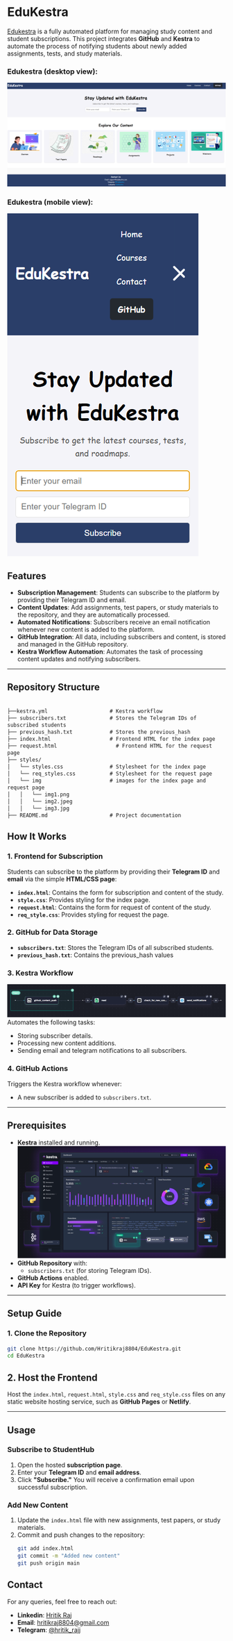 # EduKestra

[Edukestra](/Edukestra/README.md) is a fully automated platform for managing study content and student subscriptions. This project integrates **GitHub** and **Kestra** to automate the process of notifying students about newly added assignments, tests, and study materials.
### Edukestra (desktop view):
![Edukestra](/styles/img/edukestra.png)

### Edukestra (mobile view):
![Edukestra](/styles/img/mobile_ham.png)

## Features
- **Subscription Management**: Students can subscribe to the platform by providing their Telegram ID and email.
- **Content Updates**: Add assignments, test papers, or study materials to the repository, and they are automatically processed.
- **Automated Notifications**: Subscribers receive an email notification whenever new content is added to the platform.
- **GitHub Integration**: All data, including subscribers and content, is stored and managed in the GitHub repository.
- **Kestra Workflow Automation**: Automates the task of processing content updates and notifying subscribers.

---

## Repository Structure

```plaintext

├──kestra.yml                    # Kestra workflow
├── subscribers.txt              # Stores the Telegram IDs of subscribed students
├── previous_hash.txt            # Stores the previous_hash
├── index.html                   # Frontend HTML for the index page
├── request.html                   # Frontend HTML for the request page
├── styles/
│   └── styles.css               # Stylesheet for the index page
│   └── req_styles.css           # Stylesheet for the request page
│   └── img                      # images for the index page and request page
│   │   └── img1.png
│   │   └── img2.jpeg
│   │   └── img3.jpg
├── README.md                    # Project documentation

```

## How It Works

### 1. Frontend for Subscription
Students can subscribe to the platform by providing their **Telegram ID** and **email** via the simple **HTML/CSS page**:
- **`index.html`**: Contains the form for subscription and content of the study.
- **`style.css`**: Provides styling for the index page.
- **`request.html`**: Contains the form for request of content of the study.
- **`req_style.css`**: Provides styling for request the page.

### 2. GitHub for Data Storage
- **`subscribers.txt`**: Stores the Telegram IDs of all subscribed students.
- **`previous_hash.txt`**: Contains the previous_hash values

### 3. Kestra Workflow
![Kestra Workflow](styles/img/Kestra_workflow.png)
Automates the following tasks:
- Storing subscriber details.
- Processing new content additions.
- Sending email and telegram notifications to all subscribers.

### 4. GitHub Actions
Triggers the Kestra workflow whenever:
- A new subscriber is added to `subscribers.txt`.

---

## Prerequisites

- **Kestra** installed and running.
![Kestra](styles/img/Kestra.png)
- **GitHub Repository** with:
  - `subscribers.txt` (for storing Telegram IDs).
- **GitHub Actions** enabled.
- **API Key** for Kestra (to trigger workflows).

---

## Setup Guide

### 1. Clone the Repository
```bash
git clone https://github.com/Hritikraj8804/EduKestra.git
cd EduKestra
```
## 2. Host the Frontend

Host the `index.html`, `request.html`, `style.css` and `req_style.css` files on any static website hosting service, such as **GitHub Pages** or **Netlify**.

---

## Usage

### Subscribe to StudentHub
1. Open the hosted **subscription page**.
2. Enter your **Telegram ID** and **email address**.
3. Click **"Subscribe."** You will receive a confirmation email upon successful subscription.

### Add New Content
1. Update the `index.html` file with new assignments, test papers, or study materials.
2. Commit and push changes to the repository:
   ```bash
   git add index.html
   git commit -m "Added new content"
   git push origin main
    ```

## Contact

For any queries, feel free to reach out:
- **Linkedin**: [Hritik Raj](https://www.linkedin.com/in/hritik-raj-8804hr/)
- **Email**: hritikraj8804@gmail.com
- **Telegram**: [@hritik_rajj](https://t.me/hritik_rajj)
